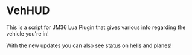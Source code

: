 # VehHUD

This is a script for JM36 Lua Plugin that gives various info regarding the vehicle you're in!

With the new updates you can also see status on helis and planes!
